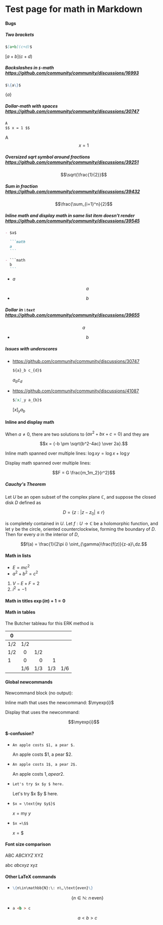 # Test page for math in Markdown

#### Bugs

##### Two brackets

```markdown
$[a+b](c+d)$
```

$[a+b](c+d)$

##### Backslashes in `$`-math https://github.com/community/community/discussions/16993

```markdown
$\{a\}$
```

$\{a\}$

##### Dollar-math with spaces https://github.com/community/community/discussions/30747

```markdown
A
$$ x = 1 $$
```

A
$$ x = 1 $$

##### Oversized sqrt symbol around fractions https://github.com/community/community/discussions/39251

```math
\sqrt{\frac{1}{2}}
```

##### Sum in fraction https://github.com/community/community/discussions/39432

```math
\frac{\sum_{i=1}^n}{2}
```

##### Inline math and display math in same list item doesn't render https://github.com/community/community/discussions/39545

````markdown
- $a$

  ```math
  a
  ```

- ```math
  b
  ```
````

- $a$

  ```math
  a
  ```

- ```math
  b
  ```

##### Dollar in `\text` https://github.com/community/community/discussions/39655

```math
a
```

- ```math
  \text{$b$}
  ```

##### Issues with underscores

- https://github.com/community/community/discussions/30747

  ```markdown
  ${a}_b c_{d}$
  ```

  ${a}_b c_{d}$

- https://github.com/community/community/discussions/41087

  ```markdown
  $[x]_y a_{b}$
  ```

  $[x]_y a_{b}$

#### Inline and display math

When $a \ne 0$, there are two solutions to $(ax^2 + bx + c = 0)$ and they are

```math
x = {-b \pm \sqrt{b^2-4ac} \over 2a}.
```

Inline math spanned over multiple lines: $\log xy =
\log x + \log y$

Display math spanned over multiple lines:

```math
F =
G \frac{m_1m_2}{r^2}
```

##### Cauchy's Theorem

Let $U$ be an open subset of the complex plane $\mathbb{C}$, and suppose the
closed disk $D$ defined as

```math
D = \{z:|z-z_{0}|\leq r\}
```

is completely contained in $U$. Let $f: U\to\mathbb{C}$ be a holomorphic function,
and let $\gamma$ be the circle, oriented counterclockwise, forming the boundary of
$D$. Then for every $a$ in the interior of $D$,

```math
f(a) = \frac{1}{2\pi i} \oint_{\gamma}\frac{f(z)}{z-a}\,dz.
```

#### Math in lists

- $E = mc^2$
- $a^2 + b^2 = c^2$

1. $V - E + F = 2$
2. $i^2 = -1$

#### Math in titles $\exp(i\pi) + 1 = 0$

#### Math in tables

The Butcher tableau for this ERK method is

| $0$   |       |       |       |       |
| ----- | :---: | ----: | ----: | ----: |
| $1/2$ | $1/2$ |       |       |       |
| $1/2$ |  $0$  | $1/2$ |       |       |
| $1$   |  $0$  |   $0$ |   $1$ |       |
|       | $1/6$ | $1/3$ | $1/3$ | $1/6$ |

#### Global newcommands

Newcommand block (no output):

```math
\newcommand\myexp[1]{e^{#1}}
```

Inline math that uses the newcommand: $\myexp{i}$

Display that uses the newcommand:

```math
\myexp{i}
```

#### $-confusion?

- ```markdown
  An apple costs $1, a pear $.
  ```

  An apple costs $1, a pear $2.

- ```markdown
  An apple costs 1$, a pear 2$.
  ```

  An apple costs 1$, a pear 2$.

- ```markdown
  Let's try $x $y $ here.
  ```

  Let's try $x $y $ here.

- ```markdown
  $x = \text{my $y$}$
  ```

  $x = \text{my $y$}$

- ```markdown
  $x =\$$
  ```
  $x =\$$

#### Font size comparison

ABC $ABC XYZ$ XYZ

abc $abc xyz$ xyz

#### Other LaTeX commands

- ```markdown
  \{n\in\mathbb{N}:\: n\,\text{even}\}
  ```

  ```math
  \{n\in\mathbb{N}:\: n\,\text{even}\}
  ```

- ```markdown
  a <b > c
  ```
  ```math
  a <b > c
  ```
